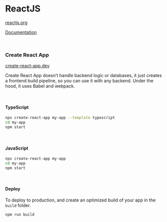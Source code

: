 # ReactJS

[reactjs.org](https://reactjs.org)

[Documentation](https://reactjs.org/docs)

<br>

### Create React App

[create-react-app.dev](https://create-react-app.dev)

Create React App doesn’t handle backend logic or databases, it just creates a frontend build pipeline, so you can use it with any backend. Under the hood, it uses Babel and webpack.

<br>

#### TypeScript

``` sh
npx create-react-app my-app --template typescript
cd my-app
npm start
```

<br>

#### JavaScript

``` sh
npx create-react-app my-app
cd my-app
npm start
```

<br>

#### Deploy

To deploy to production, and create an optimized build of your app in the `build` folder.

``` sh
npm run build
```